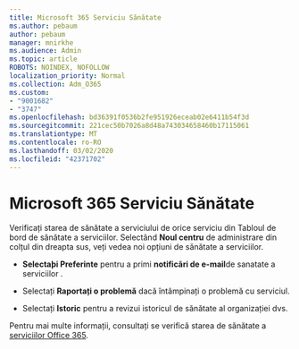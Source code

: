```yaml
---
title: Microsoft 365 Serviciu Sănătate
ms.author: pebaum
author: pebaum
manager: mnirkhe
ms.audience: Admin
ms.topic: article
ROBOTS: NOINDEX, NOFOLLOW
localization_priority: Normal
ms.collection: Adm_O365
ms.custom:
- "9001682"
- "3747"
ms.openlocfilehash: bd36391f0536b2fe951926eceab02e6411b54f3d
ms.sourcegitcommit: 221cec50b7026a8d48a743034658460b17115061
ms.translationtype: MT
ms.contentlocale: ro-RO
ms.lasthandoff: 03/02/2020
ms.locfileid: "42371702"
---
```

# <a name="microsoft-365-service-health"></a>Microsoft 365 Serviciu Sănătate


Verificați starea de sănătate a serviciului de orice serviciu din Tabloul de bord de sănătate a serviciilor. Selectând **Noul centru** de administrare din colțul din dreapta sus, veți vedea noi opțiuni de sănătate a serviciilor.

- **Selectaþi Preferinte** pentru a primi **notificãri de e-mail**de sanatate a serviciilor .

- Selectați **Raportați o problemă** dacă întâmpinați o problemă cu serviciul.

- Selectați **Istoric** pentru a revizui istoricul de sănătate al organizației dvs. 

Pentru mai multe informații, consultați se verifică starea de sănătate a [serviciilor Office 365](https://docs.microsoft.com/en-us/office365/enterprise/view-service-health). 